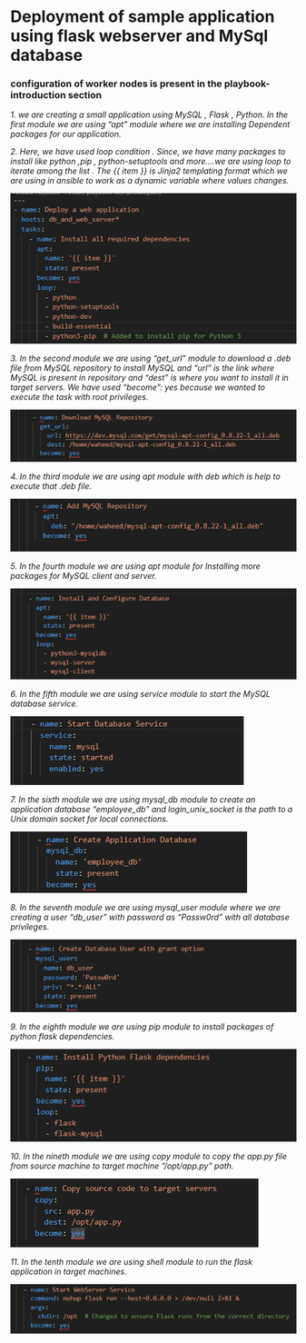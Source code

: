 # Deployment of sample application using flask webserver and MySql database

### configuration of worker nodes is present in the playbook-introduction section

*1. we are creating a small application using MySQL , Flask , Python. In the first module we are using “apt” module where we are installing Dependent packages for our application.*<br>

*2. Here, we have used loop condition . Since, we have many packages to install like python ,pip , python-setuptools and more….we are using loop to iterate among the list . The {{ item }} is Jinja2 templating format which we are using in ansible to work as a dynamic variable where values changes.*<br>

![Alt text](./images/module1.png)

*3. In the second module we are using “get_url” module to download a .deb file from MySQL repository to install MySQL and “url” is the link where MySQL is present in repository and “dest” is where you want to install it in target servers. We have used “become”: yes because we wanted to execute the task with root privileges.*<br>

![Alt text](./images/module2.png)

*4. In the third module we are using apt module with deb which is help to execute that .deb file.*<br>

![Alt text](./images/module3.png)

*5. In the fourth module we are using apt module for Installing more packages for MySQL client and server.*<br>

![Alt text](./images/module4.png)

*6. In the fifth module we are using service module to start the MySQL database service.*<br>

![Alt text](./images/module5.png)

*7. In the sixth module we are using mysql_db module to create an application database “employee_db” and login_unix_socket is the path to a Unix domain socket for local connections.*<br>

![Alt text](./images/module6.png)

*8. In the seventh module we are using mysql_user module where we are creating a user “db_user” with password as “Passw0rd” with all database privileges.*<br>

![Alt text](./images/module7.png)

*9. In the eighth module we are using pip module to install packages of python flask dependencies.*<br>

![Alt text](./images/module8.png)

*10. In the nineth module we are using copy module to copy the app.py file from source machine to target machine “/opt/app.py” path.*<br>

![Alt text](./images/module9.png)

*11. In the tenth module we are using shell module to run the flask application in target machines.*<br>

![Alt text](./images/module10.png)